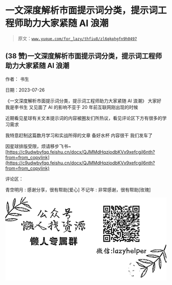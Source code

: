 # 一文深度解析市面提示词分类，提示词工程师助力大家紧随 AI 浪潮

> 原文：[`www.yuque.com/for_lazy/thfiu8/zl6qkphgfn9h0497`](https://www.yuque.com/for_lazy/thfiu8/zl6qkphgfn9h0497)



## (38 赞)一文深度解析市面提示词分类，提示词工程师助力大家紧随 AI 浪潮 

作者： 书生 

日期：2023-07-26 

《一文深度解析市面提示词分类，提示词工程师助力大家紧随 AI 浪潮》 大家好 我是李书生 又见面了 AI 的影响不亚于 20 年前互联网刚出现的时候 

近期看见星球有关文本提示词的内容被圈友们所热议，看见评论区下方有很多的学习需求 

我特意赶制这篇数月学习和实战所得的文章 备好水杯 内容很干 我们发车了 

因星球排版受限，烦请移步飞书~ [https://c9udwbvfqq.feishu.cn/docx/QJMMdHqzjodbKVx9xefcgjI6nth?from=from_copylink](https://c9udwbvfqq.feishu.cn/docx/QJMMdHqzjodbKVx9xefcgjI6nth?from=from_copylink) 

评论区： 

青空明月 : 感谢分享，很有帮助[爱心] 不记年 : 非常感谢，很有帮助[玫瑰] 

![](img/894d30a529e7c37bcd3392323c99941c.png)  